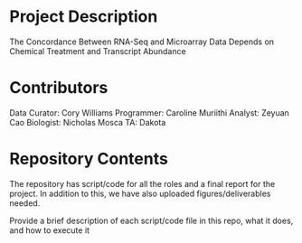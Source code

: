 # Project Description

The Concordance Between RNA-Seq and Microarray Data Depends on Chemical
Treatment and Transcript Abundance


# Contributors
Data Curator: Cory Williams
Programmer: Caroline Muriithi
Analyst: Zeyuan Cao
Biologist: Nicholas Mosca
TA: Dakota


# Repository Contents
The repository has script/code for all the roles and a final report for the project. In addition to this, we have also uploaded figures/deliverables needed.

Provide a brief description of each script/code file in this repo, what it does, and how to execute it
